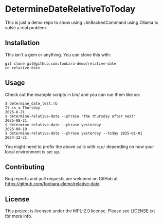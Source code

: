 # DetermineDateRelativeToToday

This is just a demo repo to show using LlmBackedCommand using Ollama to solve a real problem.

## Installation

This isn't a gem or anything. You can clone this with:

```
git clone git@github.com:foobara-demo/relative-date
cd relative-date
```

## Usage

Check out the example scripts in bin/ and you can run them like so:

```
$ determine_date_test.rb
It is a Thursday
2025-8-21
$ determine-relative-date --phrase 'the thursday after next'
2025-08-21
$ determine-relative-date --phrase yesterday
2025-08-10
$ determine-relative-date --phrase yesterday --today 2025-01-01
2024-12-31
```

You might need to prefix the above calls with `bin/` depending on how your local environment is set up.

## Contributing

Bug reports and pull requests are welcome on GitHub
at https://github.com/foobara-demo/relative-date

## License

This project is licensed under the MPL-2.0 license. Please see LICENSE.txt for more info.
